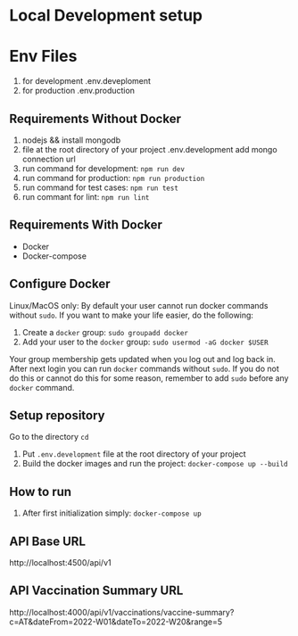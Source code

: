 # Local Development setup

# Env Files

1. for development .env.deveploment
2. for production .env.production

## Requirements Without Docker

1. nodejs && install mongodb
2. file at the root directory of your project .env.development add mongo connection url
3. run command for development: `npm run dev`
4. run command for production: `npm run production`
5. run command for test cases: `npm run test`
6. run commant for lint: `npm run lint`

## Requirements With Docker

- Docker
- Docker-compose

## Configure Docker

Linux/MacOS only: By default your user cannot run docker commands without `sudo`. If you want to make your life easier, do the following:

1. Create a `docker` group:
   `sudo groupadd docker`
2. Add your user to the `docker` group:
   `sudo usermod -aG docker $USER`

Your group membership gets updated when you log out and log back in. After next login you can run `docker` commands without `sudo`. If you do not do this or cannot do this for some reason, remember to add `sudo` before any `docker` command.

## Setup repository

Go to the directory `cd `

1. Put `.env.development` file at the root directory of your project
2. Build the docker images and run the project: `docker-compose up --build`

## How to run

1. After first initialization simply: `docker-compose up`

## API Base URL

http://localhost:4500/api/v1

## API Vaccination Summary URL

http://localhost:4000/api/v1/vaccinations/vaccine-summary?c=AT&dateFrom=2022-W01&dateTo=2022-W20&range=5
